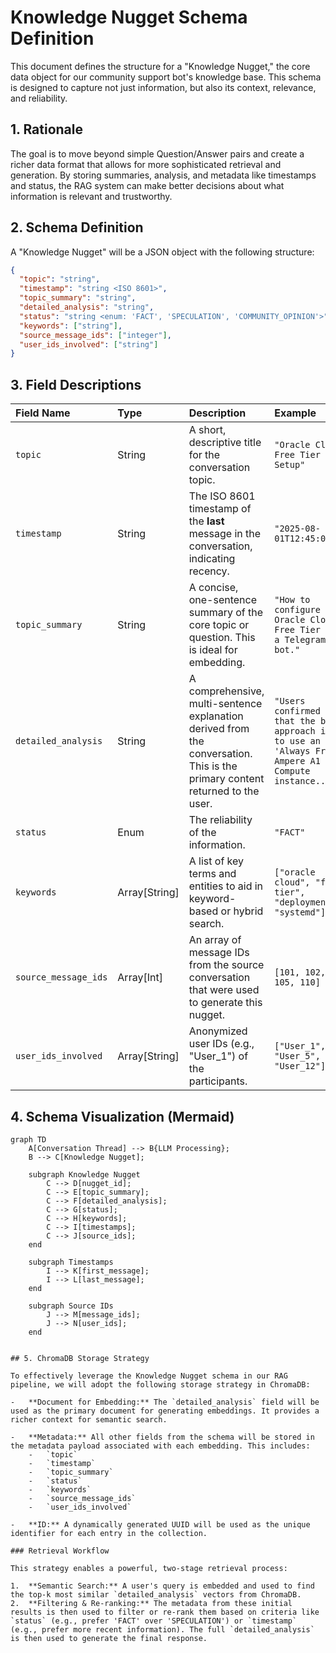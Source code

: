 # Knowledge Nugget Schema Definition

This document defines the structure for a "Knowledge Nugget," the core data object for our community support bot's knowledge base. This schema is designed to capture not just information, but also its context, relevance, and reliability.

## 1. Rationale

The goal is to move beyond simple Question/Answer pairs and create a richer data format that allows for more sophisticated retrieval and generation. By storing summaries, analysis, and metadata like timestamps and status, the RAG system can make better decisions about what information is relevant and trustworthy.

## 2. Schema Definition

A "Knowledge Nugget" will be a JSON object with the following structure:

```json
{
  "topic": "string",
  "timestamp": "string <ISO 8601>",
  "topic_summary": "string",
  "detailed_analysis": "string",
  "status": "string <enum: 'FACT', 'SPECULATION', 'COMMUNITY_OPINION'>",
  "keywords": ["string"],
  "source_message_ids": ["integer"],
  "user_ids_involved": ["string"]
}
```

## 3. Field Descriptions

| Field Name | Type | Description | Example |
| :--- | :--- | :--- | :--- |
| `topic` | String | A short, descriptive title for the conversation topic. | `"Oracle Cloud Free Tier Setup"` |
| `timestamp` | String | The ISO 8601 timestamp of the **last** message in the conversation, indicating recency. | `"2025-08-01T12:45:00Z"` |
| `topic_summary` | String | A concise, one-sentence summary of the core topic or question. This is ideal for embedding. | `"How to configure the Oracle Cloud Free Tier for a Telegram bot."` |
| `detailed_analysis` | String | A comprehensive, multi-sentence explanation derived from the conversation. This is the primary content returned to the user. | `"Users confirmed that the best approach is to use an 'Always Free' Ampere A1 Compute instance..."` |
| `status` | Enum | The reliability of the information. | `"FACT"` |
| `keywords` | Array[String] | A list of key terms and entities to aid in keyword-based or hybrid search. | `["oracle cloud", "free tier", "deployment", "systemd"]` |
| `source_message_ids` | Array[Int] | An array of message IDs from the source conversation that were used to generate this nugget. | `[101, 102, 105, 110]` |
| `user_ids_involved` | Array[String] | Anonymized user IDs (e.g., "User_1") of the participants. | `["User_1", "User_5", "User_12"]` |

## 4. Schema Visualization (Mermaid)

```mermaid
graph TD
    A[Conversation Thread] --> B{LLM Processing};
    B --> C[Knowledge Nugget];

    subgraph Knowledge Nugget
        C --> D[nugget_id];
        C --> E[topic_summary];
        C --> F[detailed_analysis];
        C --> G[status];
        C --> H[keywords];
        C --> I[timestamps];
        C --> J[source_ids];
    end

    subgraph Timestamps
        I --> K[first_message];
        I --> L[last_message];
    end

    subgraph Source IDs
        J --> M[message_ids];
        J --> N[user_ids];
    end


## 5. ChromaDB Storage Strategy

To effectively leverage the Knowledge Nugget schema in our RAG pipeline, we will adopt the following storage strategy in ChromaDB:

-   **Document for Embedding:** The `detailed_analysis` field will be used as the primary document for generating embeddings. It provides a richer context for semantic search.

-   **Metadata:** All other fields from the schema will be stored in the metadata payload associated with each embedding. This includes:
    -   `topic`
    -   `timestamp`
    -   `topic_summary`
    -   `status`
    -   `keywords`
    -   `source_message_ids`
    -   `user_ids_involved`

-   **ID:** A dynamically generated UUID will be used as the unique identifier for each entry in the collection.

### Retrieval Workflow

This strategy enables a powerful, two-stage retrieval process:

1.  **Semantic Search:** A user's query is embedded and used to find the top-k most similar `detailed_analysis` vectors from ChromaDB.
2.  **Filtering & Re-ranking:** The metadata from these initial results is then used to filter or re-rank them based on criteria like `status` (e.g., prefer 'FACT' over 'SPECULATION') or `timestamp` (e.g., prefer more recent information). The full `detailed_analysis` is then used to generate the final response.
